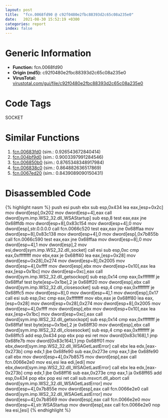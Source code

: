 ```yaml
---
layout: post
title:  "fcn.0068fd90 @ c92f0480e2fbc88393d2c65c08a235e0"
date:   2021-08-30 15:52:19 +0300
categories: report
index: false
---
```


# Generic Information
- **Function:** fcn.0068fd90
- **Origin (md5):** c92f0480e2fbc88393d2c65c08a235e0
- **VirusTotal:** [virustotal.com/gui/file/c92f0480e2fbc88393d2c65c08a235e0][virustotal_ref]

# Code Tags
<span class="tag" id="SOCKET">SOCKET</span>


# Similar Functions

1. [fcn.00683fd0][similar_1_ref] (sim.: 0.926543672840414)
2. [fcn.004bf9d0][similar_2_ref] (sim.: 0.9003397991284546)
3. [fcn.006850b0][similar_3_ref] (sim.: 0.8765348348917984)
4. [fcn.006838c0][similar_4_ref] (sim.: 0.864882636517869)
5. [fcn.0067ed20][similar_5_ref] (sim.: 0.8439089090150431)


# Disassembled Code

{% highlight nasm %}
push esi
push ebx
sub esp,0x434
lea eax,[esp+0x2c]
mov dword[esp],0x202
mov dword[esp+4],eax
call dword[sym.imp.WS2_32.dll_WSAStartup]
sub esp,8
test eax,eax
jne 0x68ffdb
mov dword[esp+8],0x83c154
mov dword[esp+4],0
mov dword[esp],str.0.0.0.0
call fcn.0066c520
test eax,eax
jne 0x68ffaa
mov dword[esp+8],0x83c138
mov dword[esp+4],0
mov dword[esp],0x7b855b
call fcn.0066c590
test eax,eax
jne 0x68ffaa
mov dword[esp+8],0
mov dword[esp+4],1
mov dword[esp],2
mov esi,dword[sym.imp.WS2_32.dll_socket]
call esi
sub esp,0xc
cmp eax,0xffffffff
mov ebx,eax
je 0x68ff40
lea eax,[esp+0x28]
mov dword[esp+0x28],0x274
mov dword[esp+8],0x2005
mov dword[esp+4],0xffff
mov dword[esp],ebx
mov dword[esp+0x10],eax
lea eax,[esp+0x1bc]
mov dword[esp+0xc],eax
call dword[sym.imp.WS2_32.dll_getsockopt]
sub esp,0x14
cmp eax,0xffffffff
je 0x68ffaf
test byte[esp+0x1be],2
je 0x68ff20
mov dword[esp],ebx
call dword[sym.imp.WS2_32.dll_closesocket]
sub esp,4
cmp eax,0xffffffff
je 0x68ffc5
mov dword[esp+8],0
mov dword[esp+4],1
mov dword[esp],0x17
call esi
sub esp,0xc
cmp eax,0xffffffff
mov ebx,eax
je 0x68ff80
lea eax,[esp+0x28]
mov dword[esp+0x28],0x274
mov dword[esp+8],0x2005
mov dword[esp+4],0xffff
mov dword[esp],ebx
mov dword[esp+0x10],eax
lea eax,[esp+0x1bc]
mov dword[esp+0xc],eax
call dword[sym.imp.WS2_32.dll_getsockopt]
sub esp,0x14
cmp eax,0xffffffff
je 0x68ffaf
test byte[esp+0x1be],2
je 0x68ff30
mov dword[esp],ebx
call dword[sym.imp.WS2_32.dll_closesocket]
sub esp,4
cmp eax,0xffffffff
je 0x68ffc5
add esp,0x434
pop ebx
pop esi
ret
mov dword[0x83c168],1
jmp 0x68fe7b
mov dword[0x83c164],1
jmp 0x68ff01
mov ebx,dword[sym.imp.WS2_32.dll_WSAGetLastError]
call ebx
lea edx,[eax-0x273b]
cmp edx,1
jbe 0x68fe90
sub eax,0x273e
cmp eax,1
jbe 0x68fe90
call ebx
mov dword[esp+4],0x7b8575
mov dword[esp],eax
call fcn.0066e2e0
mov esi,esi
lea edi,[edi]
mov ebx,dword[sym.imp.WS2_32.dll_WSAGetLastError]
call ebx
lea edx,[eax-0x273b]
cmp edx,1
jbe 0x68ff16
sub eax,0x273e
cmp eax,1
ja 0x68ff65
add esp,0x434
pop ebx
pop esi
ret
call sub.msvcrt.dll_abort
call dword[sym.imp.WS2_32.dll_WSAGetLastError]
mov dword[esp+4],0x7b855e
mov dword[esp],eax
call fcn.0066e2e0
call dword[sym.imp.WS2_32.dll_WSAGetLastError]
mov dword[esp+4],0x7b8569
mov dword[esp],eax
call fcn.0066e2e0
mov dword[esp+4],str.WSAStartup
mov dword[esp],eax
call fcn.0066e2e0
nop
lea esi,[esi]
{% endhighlight %}


[similar_1_ref]: /report/fcn.00683fd0@c92f0480e2fbc88393d2c65c08a235e0
[similar_2_ref]: /report/fcn.004bf9d0@c92f0480e2fbc88393d2c65c08a235e0
[similar_3_ref]: /report/fcn.006850b0@c92f0480e2fbc88393d2c65c08a235e0
[similar_4_ref]: /report/fcn.006838c0@c92f0480e2fbc88393d2c65c08a235e0
[similar_5_ref]: /report/fcn.0067ed20@c92f0480e2fbc88393d2c65c08a235e0
[virustotal_ref]: https://www.virustotal.com/gui/file/c92f0480e2fbc88393d2c65c08a235e0